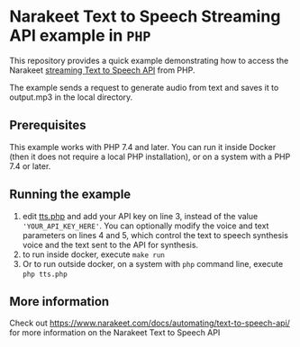 # Narakeet Text to Speech Streaming API example in `PHP`

This repository provides a quick example demonstrating how to access the Narakeet [streaming Text to Speech API](https://www.narakeet.com/docs/automating/text-to-speech-api/) from PHP.

The example sends a request to generate audio from text and saves it to output.mp3 in the local directory.

## Prerequisites

This example works with PHP 7.4 and later. You can run it inside Docker (then it does not require a local PHP installation), or on a system with a PHP 7.4 or later.

## Running the example

1. edit [tts.php](tts.php) and add your API key on line 3, instead of the value `'YOUR_API_KEY_HERE'`. You can optionally modify the voice and text parameters on lines 4 and 5, which control the text to speech synthesis voice and the text sent to the API for synthesis.
2. to run inside docker, execute `make run`
3. Or to run outside docker, on a system with `php` command line, execute `php tts.php`

## More information

Check out <https://www.narakeet.com/docs/automating/text-to-speech-api/> for more information on the Narakeet Text to Speech API
